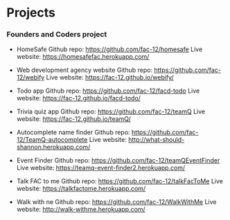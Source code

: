 # Projects

### Founders and Coders project

* HomeSafe
  Github repo: https://github.com/fac-12/homesafe
  Live website: https://homesafefac.herokuapp.com/
  
* Web development agency website
  Github repo: https://github.com/fac-12/webify
  Live website: https://fac-12.github.io/webify/
  
* Todo app
  Github repo: https://github.com/fac-12/facd-todo
  Live website: https://fac-12.github.io/facd-todo/
  
 * Trivia quiz app
   Github repo: https://github.com/fac-12/teamQ
   Live website: https://fac-12.github.io/teamQ/
   
* Autocomplete name finder
  Github repo: https://github.com/fac-12/TeamQ-autocomplete
  Live website: http://what-should-shannon.herokuapp.com/
  
* Event Finder
  Github repo: https://github.com/fac-12/teamQEventFinder
  Live website:  https://teamq-event-finder2.herokuapp.com/
  
* Talk FAC to me
  Github repo: https://github.com/fac-12/talkFacToMe
  Live website: https://talkfactome.herokuapp.com/
  
* Walk with ne
  Github repo: https://github.com/fac-12/WalkWithMe
  Live website: http://walk-withme.herokuapp.com/
